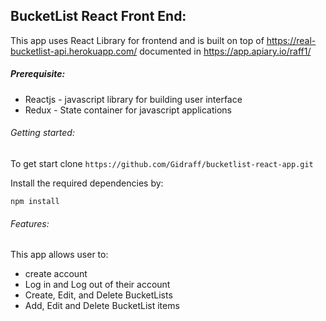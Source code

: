 BucketList React Front End:
------------------------------------------------

This app uses React Library for frontend and is built on top of
https://real-bucketlist-api.herokuapp.com/ documented in https://app.apiary.io/raff1/

##### Prerequisite:

* Reactjs - javascript library for building  user interface
* Redux - State container for javascript applications


###### Getting started:
To get start clone ```https://github.com/Gidraff/bucketlist-react-app.git```

Install the required dependencies by:

```npm install```

###### Features:
This app allows user to:

* create account
* Log in  and Log out of their account
* Create, Edit, and Delete BucketLists
* Add, Edit and Delete BucketList items

